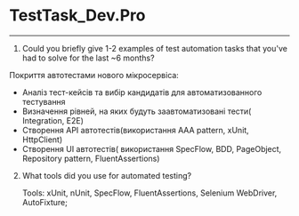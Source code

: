 # TestTask_Dev.Pro

-------------------------------------------------------------------------------------------------------------------------------------------------
1. Could you briefly give 1-2 examples of test automation tasks that you've had to solve for the last ~6 months?

Покриття автотестами нового мікросервіса:
-	Аналіз тест-кейсів та вибір кандидатів для автоматизованного тестування
-	Визначення рівней, на яких будуть заавтоматизовані тести( Integration, E2E)
-	Створення API автотестів(використання AAA pattern, xUnit, HttpClient)
-	Створення UI автотестів( використання SpecFlow, BDD, PageObject, Repository pattern, FluentAssertions)

  
2. What tools did you use for automated testing?
   
   Tools: xUnit, nUnit, SpecFlow, FluentAssertions, Selenium WebDriver, AutoFixture;

